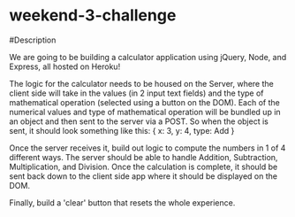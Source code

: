 # weekend-3-challenge

#Description

We are going to be building a calculator application using jQuery, Node, and Express, all hosted on Heroku!

The logic for the calculator needs to be housed on the Server, where the client side will take in the values (in 2 input text fields) and the type of mathematical operation (selected using a button on the DOM). Each of the numerical values and type of mathematical operation will be bundled up in an object and then sent to the server via a POST. So when the object is sent, it should look something like this: { x: 3, y: 4, type: Add }

Once the server receives it, build out logic to compute the numbers in 1 of 4 different ways. The server should be able to handle Addition, Subtraction, Multiplication, and Division. Once the calculation is complete, it should be sent back down to the client side app where it should be displayed on the DOM.

Finally, build a 'clear' button that resets the whole experience.

